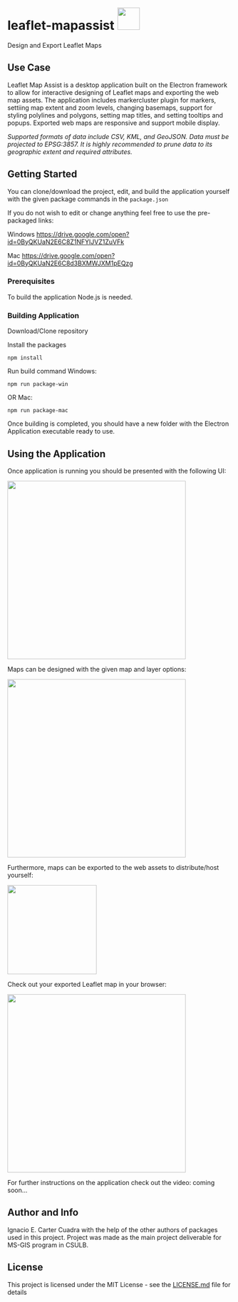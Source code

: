 # leaflet-mapassist <img src="https://user-images.githubusercontent.com/13355797/30506491-2a176fe0-9a31-11e7-9b8d-6f90464c37b3.png" width="50">
Design and Export Leaflet Maps

## Use Case
Leaflet Map Assist is a desktop application built on the Electron framework to allow for interactive designing of Leaflet maps and exporting the web map assets. The application includes markercluster plugin for markers, settiing map extent and zoom levels, changing basemaps, support for styling polylines and polygons, setting map titles, and setting tooltips and popups. Exported web maps are responsive and support mobile display.  

*Supported formats of data include CSV, KML, and GeoJSON.*
*Data must be projected to EPSG:3857. It is highly recommended to prune data to its geographic extent and required attributes.*

## Getting Started

You can clone/download the project, edit, and build the application yourself with the given package commands in the `package.json`

If you do not wish to edit or change anything feel free to use the pre-packaged links:

Windows
https://drive.google.com/open?id=0ByQKUaN2E6C8Z1NFYlJVZ1ZuVFk

Mac
https://drive.google.com/open?id=0ByQKUaN2E6C8d3BXMWJXM1pEQzg

### Prerequisites

To build the application Node.js is needed.


### Building Application

Download/Clone repository

Install the packages

```
npm install
```

Run build command
Windows:
```
npm run package-win
```
OR
Mac:
```
npm run package-mac
```
Once building is completed, you should have a new folder with the Electron Application executable ready to use.

## Using the Application

Once application is running you should be presented with the following UI:

<img src="https://user-images.githubusercontent.com/13355797/30506363-2813c5dc-9a30-11e7-9c11-9e1a528e94aa.png" height="400">

Maps can be designed with the given map and layer options:

<img src="https://user-images.githubusercontent.com/13355797/30506361-28134440-9a30-11e7-9268-8bb33fd4469c.png" height="400">

Furthermore, maps can be exported to the web assets to distribute/host yourself:

<img src="https://user-images.githubusercontent.com/13355797/30506360-27fc0730-9a30-11e7-9e1b-0823f7d03a6e.png" height="200">

Check out your exported Leaflet map in your browser:

<img src="https://user-images.githubusercontent.com/13355797/30515012-69586d04-9ad5-11e7-88bf-24ac6a2c1135.png" height="400">

For further instructions on the application check out the video: coming soon...

## Author and Info

Ignacio E. Carter Cuadra with the help of the other authors of packages used in this project. Project was made as the main project deliverable for MS-GIS program in CSULB.  
## License

This project is licensed under the MIT License - see the [LICENSE.md](LICENSE.md) file for details
